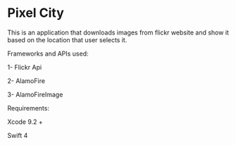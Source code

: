# Pixel City

This is an application that downloads images from flickr website and show it based on the location that user selects it.

Frameworks and APIs used:

1- Flickr Api

2- AlamoFire

3- AlamoFireImage

Requirements:

Xcode 9.2 +

Swift 4

